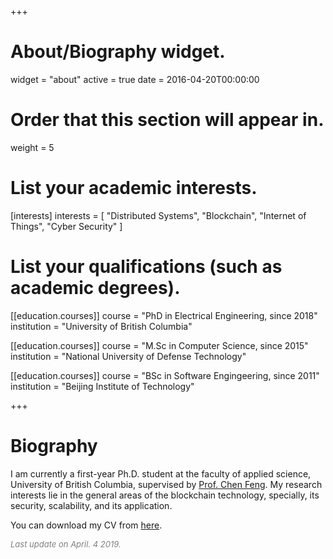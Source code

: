 +++
# About/Biography widget.
widget = "about"
active = true
date = 2016-04-20T00:00:00

# Order that this section will appear in.
weight = 5

# List your academic interests.
[interests]
  interests = [
    "Distributed Systems",
    "Blockchain",
    "Internet of Things",
    "Cyber Security"
  ]

# List your qualifications (such as academic degrees).
[[education.courses]]
  course = "PhD in Electrical Engineering, since 2018"
  institution = "University of British Columbia"

[[education.courses]]
  course = "M.Sc in Computer Science, since 2015"
  institution = "National University of Defense Technology"

[[education.courses]]
  course = "BSc in Software Engingeering, since 2011"
  institution = "Beijing Institute of Technology"

+++

# Biography

I am currently a first-year Ph.D. student at the faculty of applied science, University of British Columbia, supervised by [Prof. Chen Feng](https://people.ok.ubc.ca/cfeng01/index.html).
My research interests lie in the general areas of the blockchain technology, specially, its security, scalability, and its application.

You can download my CV from [here](https://fangyugai.me/files/cv.pdf).

<font color=gray size=2>*Last update on April. 4 2019.*</font>
